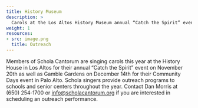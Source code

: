 ```yaml
---
title: History Museum
description: >
  Carols at the Los Altos History Museum annual “Catch the Spirit” event
weight: 1
resources:
- src: image.png
  title: Outreach
---
```


Members of Schola Cantorum are singing carols this year at the History House in
Los Altos for their annual “Catch the Spirit” event on November 20th as well as
Gamble Gardens on December 14th for their Community Days event in Palo Alto.
Schola singers provide outreach programs to schools and senior centers
throughout the year. Contact Dan Morris at (650) 254&#x2011;1700 or
[info@scholacantorum.org](mailto:info@scholacantorum.org) if you are interested
in scheduling an outreach performance.
